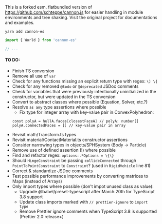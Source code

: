 This is a forked esm, flatbundled version of https://github.com/schteppe/cannon.js for easier handling in module environments and tree shaking. Visit the original project for documentations and examples.

    yarn add cannon-es

```jsx
import { World } from 'cannon-es'

// ...
```

#### TO DO:

- Finish TS conversion
- Remove all use of `var`
- Check for any functions missing an explicit return type with regex: `\) \{`
- Check for any removed `@todo` or `@deprecated` JSDoc comments
- Check for variables that were previously intentionally uninitialized in the constructor, but were updated in the TS conversion
- Convert to abstract classes where possible (Equation, Solver, etc.?)
- Resolve `as any` type assertions where possible
  - Fix type for integer array with key-value pair in ConvexPolyhedron:
  ```
  const polyA = hullA.faces[closestFaceA] // polyA: number[]
  polyA.connectedFaces = [] // key-value pair in array
  ```
- Revisit math/Transform.ts types
- Revisit material/ContactMaterial.ts constructor assertions
- Consider narrowing types in objects/SPHSystem (Body -> Particle)
- Remove use of defined assertion (!) where possible
- Find and refactor regex: `options:.*Options = \{\}`
- Should `HingeConstraint` be passing `collideConnected` through `PointToPointConstraint` to `Constraint`? (used in `RigidVehicle` line 81)
- Correct & standardize JSDoc comments
- Test possible performance improvements by converting matrices to Maps (instead of Arrays)
- Only import types where possible (don't impot unused class as value):
  - Upgrade @babel/preset-typescript after March 20th for TypeScript 3.8 support
  - Update class imports marked with `// prettier-ignore` to `import type`
  - Remove Prettier ignore comments when TypeScript 3.8 is supported (Prettier 2.0 release+)
